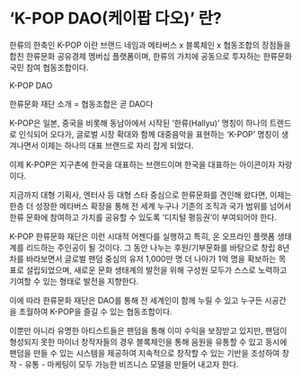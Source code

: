 # ‘K-POP DAO(케이팝 다오)’ 란?

한류의 한축인 K-POP 이란 브랜드 네임과 메타버스 x 블록체인 x 협동조합의 장점들을 합친 한류문화 공유경제 멤버십 플랫폼이며, 한류의 가치에 공동으로 투자하는 한류문화 국민 참여 협동조합이다.

&#x20;K-POP DAO

한류문화 재단 소개 = 협동조합은 곧 DAO다

&#x20;K-POP은 일본, 중국을 비롯해 동남아에서 시작된 ‘한류(Hallyu)’ 명칭이 하나의 트렌드로 인식되어 오다가, 글로벌 시장 확대와 함께 대중음악을 표현하는 ‘K-POP’ 명칭이 생겨나면서 이제는 하나의 대표 브랜드로 자리 잡게 되었다.

이제 K-POP은 지구촌에 한국을 대표하는 브랜드이며 한국을 대표하는 아이콘이자 자랑이다.

&#x20;지금까지 대형 기획사, 엔터사 등 대형 스타 중심으로 한류문화를 견인해 왔다면, 이제는 한층 더 성장한 메타버스 확장을 통해 전 세계 누구나 기존의 조직과 국가 범위를 넘어서 한류 문화에 참여하고 가치를 공유할 수 있도록 ‘디지털 평등권’이 부여되어야 한다.

&#x20;K-POP 한류문화 재단은 이런 시대적 어젠다를 실행하고 특히, 온 오프라인 플랫폼 생태계를 리드하는 주인공이 될 것이다. 그 동안 나누는 후원/기부문화를 바탕으로 창립  8년 차를 바라보면서 글로벌 팬덤 중심의 유저 1,000만 명 더 나아가 1억 명을 확보하는 목표로 설립되었으며, 새로운 문화 생태계의 발전을 위해 구성원 모두가 스스로 노력하고 기여할  수 있는 형태로 발전을 지향한다.

&#x20;이에 따라 한류문화 재단은 DAO를 통해 전 세계인이 함께 누릴 수 있고 누구든 시공간을 초월하여 K-POP을 즐길 수 있는 협동조합이다.

&#x20; 이뿐만 아니라 유명한 아티스트들은 팬덤을 통해 이미 수익을 보장받고 있지만, 팬덤이 형성되지 못한 마이너 창작자들의 경우 블록체인을 통해 음원을 유통할 수 있고 동시에 팬덤을 만들 수 있는 시스템을 제공하여 지속적으로 창작할 수 있는 기반을 조성하여 창작 - 유통 - 마케팅이 모두 가능한 비즈니스 모델을 만들어 내고자 한다.
